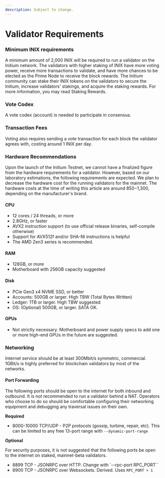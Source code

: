 ```yaml
---
description: Subject to change.
---
```


# Validator Requirements

### Minimum INIX requirements

A minimum amount of 2,000 INIX will be required to run a validator on the Initium network. The validators with higher staking of INIX have more voting power, receive more transactions to validate, and have more chances to be elected as the Prime Node to receive the block rewards. The Initium community can stake their INIX tokens on the validators to secure the Initium, increase validators' stakings, and acquire the staking rewards. For more information, you may read Staking Rewards.

### Vote Codex

A vote codex (account) is needed to participate in consensus.&#x20;

### Transaction Fees

Voting also requires sending a vote transaction for each block the validator agrees with, costing around 1 INIX per day.&#x20;

### Hardware Recommendations

Upon the launch of the Initium Testnet, we cannot have a finalized figure from the hardware requirements for a validator. However, based on our laboratory estimations, the following requirements are expected. We plan to decrease the hardware cost for the running validators for the mainnet. The hardware costs at the time of writing this article are around $850-$1,300, depending on the manufacturer's brand. &#x20;

#### CPU

* 12 cores / 24 threads, or more
* 2.8GHz, or faster
* AVX2 instruction support (to use official release binaries, self-compile otherwise)
* Support for AVX512f and/or SHA-NI instructions is helpful
* The AMD Zen3 series is recommended.

#### RAM

* 128GB, or more
* Motherboard with 256GB capacity suggested

#### Disk

* PCIe Gen3 x4 NVME SSD, or better
* Accounts: 500GB or larger. High TBW (Total Bytes Written)
* Ledger: 1TB or larger. High TBW suggested
* OS: (Optional) 500GB, or larger. SATA OK.

#### GPUs

* Not strictly necessary. Motherboard and power supply specs to add one or more high-end GPUs in the future are suggested.

### Networking

Internet service should be at least 300Mbit/s symmetric, commercial. 1GBit/s is highly preferred for blockchain validators by most of the networks.&#x20;

#### Port Forwarding <a href="#port-forwarding" id="port-forwarding"></a>

The following ports should be open to the internet for both inbound and outbound. It is not recommended to run a validator behind a NAT. Operators who choose to do so should be comfortable configuring their networking equipment and debugging any traversal issues on their own.

**Required**

* 8000-10000 TCP/UDP - P2P protocols (gossip, turbine, repair, etc). This can be limited to any free 13-port range with `--dynamic-port-range`

**Optional**

For security purposes, it is not suggested that the following ports be open to the internet on staked, mainnet-beta validators.

* 8899 TCP - JSONRPC over HTTP. Change with \`--rpc-port RPC\_PORT\`\`
* 8900 TCP - JSONRPC over Websockets. Derived. Uses `RPC_PORT + 1`
